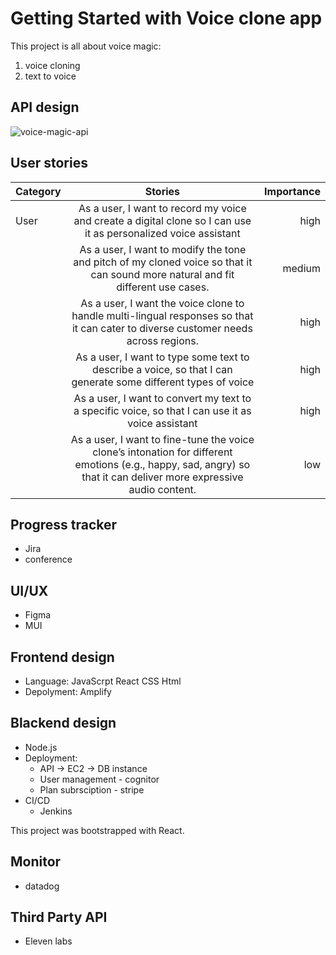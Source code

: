 # Getting Started with Voice clone app

This project is all about voice magic:
1.  voice cloning
2.  text to voice

## API design
![voice-magic-api](https://github.com/user-attachments/assets/26a74006-8c6f-41c1-a785-4835493583bb)

## User stories
| Category        | Stories           | Importance  |
| ------------- |:-------------:| -----:|
| User    | As a user, I want to record my voice and create a digital clone so I can use it as personalized voice assistant  | high |
|      | As a user, I want to modify the tone and pitch of my cloned voice so that it can sound more natural and fit different use cases.      |  medium |
|  | As a user, I want the voice clone to handle multi-lingual responses so that it can cater to diverse customer needs across regions.    |    high |
|  | As a user, I want to type some text to describe a voice, so that I can generate some different types of voice    |    high |
|  | As a user, I want to convert my text to a specific voice, so that I can use it as voice assistant    |    high |
|  | As a user, I want to fine-tune the voice clone’s intonation for different emotions (e.g., happy, sad, angry) so that it can deliver more expressive audio content.   |    low |

## Progress tracker
- Jira
- conference

## UI/UX
- Figma
- MUI


## Frontend design
- Language: JavaScrpt React CSS Html
- Depolyment: Amplify


## Blackend design
- Node.js
- Deployment: 
   - API -> EC2 -> DB instance
   - User management - cognitor
   - Plan subrsciption - stripe
- CI/CD
  - Jenkins
   
This project was bootstrapped with React.

## Monitor
- datadog

## Third Party API
- Eleven labs
